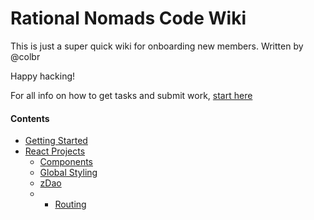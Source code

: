 # Rational Nomads Code Wiki

This is just a super quick wiki for onboarding new members. 
Written by @colbr

Happy hacking!

For all info on how to get tasks and submit work, [start here](https://github.com/rational-nomads/wiki/blob/main/getting-started.md)

#### Contents
* [Getting Started](https://github.com/rational-nomads/wiki/blob/main/getting-started.md)
* [React Projects](https://github.com/rational-nomads/wiki/tree/main/react)
  * [Components](https://github.com/rational-nomads/wiki/blob/main/react/components.md)
  * [Global Styling](https://github.com/rational-nomads/wiki/blob/main/react/global-styling.md)
  * [zDao](https://github.com/rational-nomads/wiki/tree/main/react/zdao)
  * * [Routing](https://github.com/rational-nomads/wiki/blob/main/react/zdao/routing.md)
